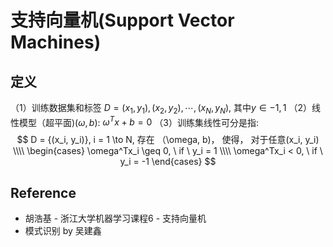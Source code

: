 # 支持向量机(Support Vector Machines)

## 定义
（1）训练数据集和标签 $D = {(x_1, y_1), (x_2, y_2), \cdots, (x_N, y_N)}$, 其中$y \in {-1, 1}$
（2）线性模型（超平面)$(\omega, b)$: $\omega^Tx + b = 0$
（3）训练集线性可分是指:
$$
D = {(x_i, y_i)}, i =  1 \to N, 存在 （\omega, b)，  使得， 对于任意(x_i, y_i) \\\\
\begin{cases}
\omega^Tx_i \geq 0,  \ if \  y_i = 1 \\\\
\omega^Tx_i < 0,  \ if \ y_i = -1
\end{cases}
$$


## Reference
* 胡浩基 - 浙江大学机器学习课程6 - 支持向量机
* 模式识别 by 吴建鑫

